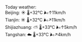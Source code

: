 Today weather:  
Beijing: ☀️   🌡️+32°C 🌬️↑11km/h  
Tianjin: ☀️   🌡️+32°C 🌬️↗11km/h  
Shijiazhuang: ⛅️  🌡️+33°C 🌬️↑5km/h  
Tangshan: ☁️   🌡️+33°C 🌬️↗4km/h  
